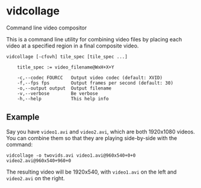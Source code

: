 # vidcollage
Command line video compositor

This is a command line utility for combining video files by placing each video at a specified region in a final composite video.

```
vidcollage [-cfovh] tile_spec [tile_spec ...]

	title_spec := video_filename@WxH+X+Y

	-c,--codec FOURCC   Output video codec (default: XVID)
	-f,--fps fps        Output frames per second (default: 30)
	-o,--output output  Output filename
	-v,--verbose        Be verbose
	-h,--help           This help info
```

## Example

Say you have `video1.avi` and `video2.avi`, which are both 1920x1080 videos. You can combine them so that they are playing side-by-side with the command:

    vidcollage -o twovids.avi video1.avi@960x540+0+0 video2.avi@960x540+960+0

The resulting video will be 1920x540, with `video1.avi` on the left and `video2.avi` on the right.
